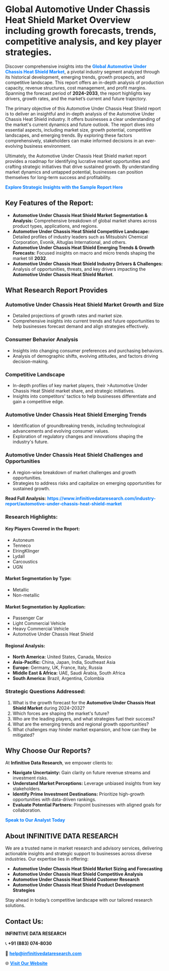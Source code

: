 <h1>Global Automotive Under Chassis Heat Shield Market Overview including growth forecasts, trends, competitive analysis, and key player strategies.</h1>
<p>
Discover comprehensive insights into the 
<a href="https://www.infinitivedataresearch.com/industry-report/automotive-under-chassis-heat-shield-market" rel="dofollow" style="color: #007BFF; text-decoration: none;"><strong>Global Automotive Under Chassis Heat Shield Market</strong></a>, a pivotal industry segment analyzed through its historical development, emerging trends, growth prospects, and competitive landscape. This report offers an in-depth analysis of production capacity, revenue structures, cost management, and profit margins. Spanning the forecast period of <strong>2024–2033</strong>, the report highlights key drivers, growth rates, and the market’s current and future trajectory.
</p>
<p>
The primary objective of this Automotive Under Chassis Heat Shield report is to deliver an insightful and in-depth analysis of the Automotive Under Chassis Heat Shield industry. It offers businesses a clear understanding of the market's current dynamics and future outlook. The report dives into essential aspects, including market size, growth potential, competitive landscapes, and emerging trends. By exploring these factors comprehensively, stakeholders can make informed decisions in an ever-evolving business environment.
</p>
<p>
Ultimately, the Automotive Under Chassis Heat Shield market report provides a roadmap for identifying lucrative market opportunities and crafting strategic initiatives that drive sustained growth. By understanding market dynamics and untapped potential, businesses can position themselves for long-term success and profitability.
</p>
<p>
<a href="https://www.infinitivedataresearch.com/request-sample/reportId=112159" style="color: #007BFF; text-decoration: none;"><strong>Explore Strategic Insights with the Sample Report Here</strong></a>
</p>

<h2>Key Features of the Report:</h2>
<ul>
<li><strong>Automotive Under Chassis Heat Shield Market Segmentation & Analysis:</strong> Comprehensive breakdown of global market shares across product types, applications, and regions.</li>
<li><strong>Automotive Under Chassis Heat Shield Competitive Landscape:</strong> Detailed profiles of industry leaders such as Mitsubishi Chemical Corporation, Evonik, Altuglas International, and others.</li>
<li><strong>Automotive Under Chassis Heat Shield Emerging Trends & Growth Forecasts:</strong> Focused insights on macro and micro trends shaping the market till <strong>2032</strong>.</li>
<li><strong>Automotive Under Chassis Heat Shield Industry Drivers & Challenges:</strong> Analysis of opportunities, threats, and key drivers impacting the <strong>Automotive Under Chassis Heat Shield Market</strong>.</li>
</ul>

<h2>What Research Report Provides</h2>
<h3>Automotive Under Chassis Heat Shield Market Growth and Size</h3>
<ul>
<li>Detailed projections of growth rates and market size.</li>
<li>Comprehensive insights into current trends and future opportunities to help businesses forecast demand and align strategies effectively.</li>
</ul>

<h3>Consumer Behavior Analysis</h3>
<ul>
<li>Insights into changing consumer preferences and purchasing behaviors.</li>
<li>Analysis of demographic shifts, evolving attitudes, and factors driving decision-making.</li>
</ul>

<h3>Competitive Landscape</h3>
<ul>
<li>In-depth profiles of key market players, their >Automotive Under Chassis Heat Shield market share, and strategic initiatives.</li>
<li>Insights into competitors' tactics to help businesses differentiate and gain a competitive edge.</li>
</ul>

<h3>Automotive Under Chassis Heat Shield Emerging Trends</h3>
<ul>
<li>Identification of groundbreaking trends, including technological advancements and evolving consumer values.</li>
<li>Exploration of regulatory changes and innovations shaping the industry's future.</li>
</ul>

<h3>Automotive Under Chassis Heat Shield Challenges and Opportunities</h3>
<ul>
<li>A region-wise breakdown of market challenges and growth opportunities.</li>
<li>Strategies to address risks and capitalize on emerging opportunities for sustained growth.</li>
</ul>
<p><strong>Read Full Analysis:</strong> <a href="https://www.infinitivedataresearch.com/industry-report/automotive-under-chassis-heat-shield-market" rel="dofollow" style="color: #007BFF; text-decoration: none;"><strong>https://www.infinitivedataresearch.com/industry-report/automotive-under-chassis-heat-shield-market</strong></a></p>
<h3>Research Highlights:</h3>
<h4>Key Players Covered in the Report:</h4>
<ul><li>Autoneum</li><li>Tenneco</li><li>ElringKlinger</li><li>Lydall</li><li>Carcoustics</li><li>UGN</li></ul>
<h4>Market Segmentation by Type:</h4>
<ul><li>Metallic</li><li>Non-metallic</li></ul>
<h4>Market Segmentation by Application:</h4>
<ul><li>Passenger Car</li><li>Light Commercial Vehicle</li><li>Heavy Commercial Vehicle</li><li>Automotive Under Chassis Heat Shield</li></ul>

<h4>Regional Analysis:</h4>
<ul>
<li><strong>North America:</strong> United States, Canada, Mexico</li>
<li><strong>Asia-Pacific:</strong> China, Japan, India, Southeast Asia</li>
<li><strong>Europe:</strong> Germany, UK, France, Italy, Russia</li>
<li><strong>Middle East & Africa:</strong> UAE, Saudi Arabia, South Africa</li>
<li><strong>South America:</strong> Brazil, Argentina, Colombia</li>
</ul>

<h3>Strategic Questions Addressed:</h3>
<ol>
<li>What is the growth forecast for the <strong>Automotive Under Chassis Heat Shield Market</strong> during 2024–2032?</li>
<li>Which forces are shaping the market's future?</li>
<li>Who are the leading players, and what strategies fuel their success?</li>
<li>What are the emerging trends and regional growth opportunities?</li>
<li>What challenges may hinder market expansion, and how can they be mitigated?</li>
</ol>

<h2>Why Choose Our Reports?</h2>
<p>At <strong>Infinitive Data Research</strong>, we empower clients to:</p>
<ul>
<li><strong>Navigate Uncertainty:</strong> Gain clarity on future revenue streams and investment risks.</li>
<li><strong>Understand Market Perceptions:</strong> Leverage unbiased insights from key stakeholders.</li>
<li><strong>Identify Prime Investment Destinations:</strong> Prioritize high-growth opportunities with data-driven rankings.</li>
<li><strong>Evaluate Potential Partners:</strong> Pinpoint businesses with aligned goals for collaboration.</li>
</ul>
<p><a href="https://www.infinitivedataresearch.com/industry-report/automotive-under-chassis-heat-shield-market" rel="dofollow" style="color: #007BFF; text-decoration: none;"><strong>Speak to Our Analyst Today</strong></a></p>

<h2>About INFINITIVE DATA RESEARCH</h2>
<p>We are a trusted name in market research and advisory services, delivering actionable insights and strategic support to businesses across diverse industries. Our expertise lies in offering:</p>
<ul>
<li><strong>Automotive Under Chassis Heat Shield Market Sizing and Forecasting</strong></li>
<li><strong>Automotive Under Chassis Heat Shield Competitive Analysis</strong></li>
<li><strong>Automotive Under Chassis Heat Shield Customer Research</strong></li>
<li><strong>Automotive Under Chassis Heat Shield Product Development Strategies</strong></li>
</ul>
<p>Stay ahead in today’s competitive landscape with our tailored research solutions.</p>

<h2>Contact Us:</h2>
<p><strong>INFINITIVE DATA RESEARCH</strong></p>
<p>📞 <strong>+91 (883) 074-8030</strong></p>
<p>📧 <strong><a href="mailto:help@infinitivedataresearch.com" style="color: #007BFF;">help@infinitivedataresearch.com</a></strong></p>
<p>🌐 <strong><a href="https://www.infinitivedataresearch.com" rel="dofollow" style="color: #007BFF;">Visit Our Website</a></strong></p>
